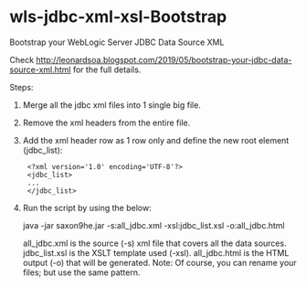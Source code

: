 # wls-jdbc-xml-xsl-Bootstrap
Bootstrap your WebLogic Server JDBC Data Source XML




Check http://leonardsoa.blogspot.com/2019/05/bootstrap-your-jdbc-data-source-xml.html  for the full details.

Steps: 
1. Merge all the jdbc xml files into 1 single big file.
2. Remove the xml headers from the entire file.
3. Add the xml header row as 1 row only and define the new root element (jdbc_list):
   
        <?xml version='1.0' encoding='UTF-8'?>
        <jdbc_list>
        ...
        </jdbc_list>
        

4. Run the script by using the below:

    java -jar saxon9he.jar -s:all_jdbc.xml -xsl:jdbc_list.xsl -o:all_jdbc.html


    all_jdbc.xml is the source (-s) xml file that covers all the data sources.
    jdbc_list.xsl is the XSLT template used (-xsl).
    all_jdbc.html  is the HTML output (-o) that will be generated.
    Note: Of course, you can rename your files; but use the same pattern.


